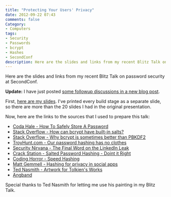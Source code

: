 ```yaml
---
title: "Protecting Your Users' Privacy"
date: 2012-09-22 07:43
comments: false
Category:
- Computers
tags: 
- Security
- Passwords
- bcrypt
- Hashes
- SecondConf
description: Here are the slides and links from my recent Blitz Talk on password security at SecondConf.
---
```


Here are the slides and links from my recent Blitz Talk on password security at SecondConf.

**Update:** I have just posted [some followup discussions in a new blog post](/2012/09/24/more-on-passwords/).

<!-- more -->
First, [here are my slides](http://aijazansari.com/downloads/ProtectingYourClientsDataBlitzTalkStaged.pdf).  I've printed every build stage as a
separate slide, so there are more than the 20 slides I had in the original
presentation.

Now, here are the links to the sources that I used to prepare this talk:

* [Coda Hale - How To Safely Store A Password](http://codahale.com/how-to-safely-store-a-password/)
* [Stack Overflow - How can bcrypt have built-in salts?](http://stackoverflow.com/a/6833165)
* [Stack Overflow - Why bcrypt is sometimes better than PBKDF2](http://security.stackexchange.com/a/6415)
* [TroyHunt.com - Our password hashing has no clothes](http://www.troyhunt.com/2012/06/our-password-hashing-has-no-clothes.html)
* [Security Nirvana - The Final Word on the LinkedIn Leak](http://securitynirvana.blogspot.co.uk/2012/06/final-word-on-linkedin-leak.html)
* [Crack Station - Salted Password Hashing - Doint it Right](http://crackstation.net/hashing-security.htm)
* [Coding Horror - Speed Hashing](http://www.codinghorror.com/blog/2012/04/speed-hashing.html)
* [Matt Gemmell - Hashing for privacy in social apps](http://mattgemmell.com/2012/02/11/hashing-for-privacy-in-social-apps/)
* [Ted Nasmith - Artwork for Tolkien's Works](http://tednasmith.mymiddleearth.com/)
* [Angband](http://angband.oook.cz/artwork.php)

Special thanks to Ted Nasmith for letting me use his painting in my Blitz Talk.
